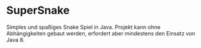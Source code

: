 # SuperSnake
Simples und spaßiges Snake Spiel in Java.
Projekt kann ohne Abhängigkeiten gebaut werden, erfordert aber mindestens den Einsatz von Java 8.

